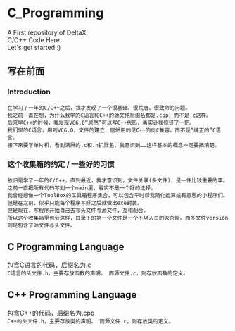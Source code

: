 # C_Programming
A First repository of DeltaX. <br>
C/C++ Code Here. <br>
Let's get started :) 

## 写在前面
### Introduction
    在学习了一年的C/C++之后，我才发现了一个很基础、很荒唐、很致命的问题。
    我之前一直在想，为什么我学的C语言和C++的源文件后缀名都是.cpp，而不是.c这样。
    后来学C++的时候，我发现VC6.0“居然”可以写C++代码，着实让我惊讶了一把。
    我们学的C语言，用到VC6.0，文件的建立，居然用的是C++的向C兼容，而不是“纯正的”C语言。
    接下来要学单片机，看到满屏的.c和.h扩展名，我意识到……这样基本的概念一定要搞清楚。
### 这个收集箱的约定 / 一些好的习惯
    依旧是学了一年的C/C++，直到最近，我才意识到，文件关联(多文件)，是一件比较重要的事。
    之前一直把所有代码写到一个main里，着实不是一个好的选择。
    我曾经想做一个ToolBox的工具箱程序集合，可以包含平时帮我简化运算或有意思的小程序们。
    但是在之前，似乎只能每个程序写好之后就做出exe封装。
    但是现在，写程序开始自己去写头文件与源文件，互相配合。
    所以这个收集箱里也会这样，目录下的第一个文件是一个不堪入目的大杂烩。而多文件version则是包含了源文件与头文件。


## C Programming Language
包含C语言的代码，后缀名为.c <br>
    `C语言的头文件.h，主要存放函数的声明。
    而源文件.c，则存放函数的定义。`

## C++ Programming Language
包含C++的代码，后缀名为.cpp <br>
    `C++的头文件.h，主要存放类的声明。
    而源文件.c，则存放类的定义。`
